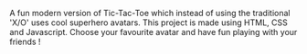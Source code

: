 A fun modern version of Tic-Tac-Toe which instead of using the traditional 'X/O' uses cool superhero avatars. This project is made using HTML, CSS and Javascript. Choose your favourite avatar and have fun playing with your friends !

